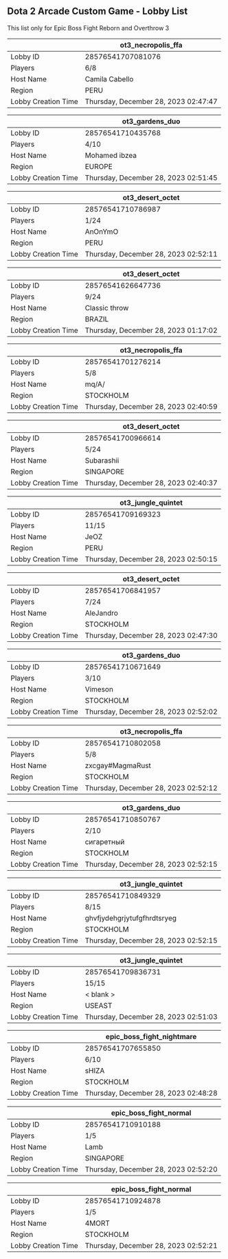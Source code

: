 ## Dota 2 Arcade Custom Game - Lobby List

This list only for Epic Boss Fight Reborn and Overthrow 3

|  | ot3_necropolis_ffa |
| ------ | ------ |
| Lobby ID | 28576541707081076 |
| Players | 6/8 |
| Host Name | Camila Cabello |
| Region | PERU |
| Lobby Creation Time | Thursday, December 28, 2023 02:47:47 |


|  | ot3_gardens_duo |
| ------ | ------ |
| Lobby ID | 28576541710435768 |
| Players | 4/10 |
| Host Name | Mohamed ibzea |
| Region | EUROPE |
| Lobby Creation Time | Thursday, December 28, 2023 02:51:45 |


|  | ot3_desert_octet |
| ------ | ------ |
| Lobby ID | 28576541710786987 |
| Players | 1/24 |
| Host Name | AnOnYmO |
| Region | PERU |
| Lobby Creation Time | Thursday, December 28, 2023 02:52:11 |


|  | ot3_desert_octet |
| ------ | ------ |
| Lobby ID | 28576541626647736 |
| Players | 9/24 |
| Host Name | Classic throw |
| Region | BRAZIL |
| Lobby Creation Time | Thursday, December 28, 2023 01:17:02 |


|  | ot3_necropolis_ffa |
| ------ | ------ |
| Lobby ID | 28576541701276214 |
| Players | 5/8 |
| Host Name | mq/A/ |
| Region | STOCKHOLM |
| Lobby Creation Time | Thursday, December 28, 2023 02:40:59 |


|  | ot3_desert_octet |
| ------ | ------ |
| Lobby ID | 28576541700966614 |
| Players | 5/24 |
| Host Name | Subarashii |
| Region | SINGAPORE |
| Lobby Creation Time | Thursday, December 28, 2023 02:40:37 |


|  | ot3_jungle_quintet |
| ------ | ------ |
| Lobby ID | 28576541709169323 |
| Players | 11/15 |
| Host Name | JeOZ |
| Region | PERU |
| Lobby Creation Time | Thursday, December 28, 2023 02:50:15 |


|  | ot3_desert_octet |
| ------ | ------ |
| Lobby ID | 28576541706841957 |
| Players | 7/24 |
| Host Name | AleJandro |
| Region | STOCKHOLM |
| Lobby Creation Time | Thursday, December 28, 2023 02:47:30 |


|  | ot3_gardens_duo |
| ------ | ------ |
| Lobby ID | 28576541710671649 |
| Players | 3/10 |
| Host Name | Vimeson |
| Region | STOCKHOLM |
| Lobby Creation Time | Thursday, December 28, 2023 02:52:02 |


|  | ot3_necropolis_ffa |
| ------ | ------ |
| Lobby ID | 28576541710802058 |
| Players | 5/8 |
| Host Name | zxcgay#MagmaRust |
| Region | STOCKHOLM |
| Lobby Creation Time | Thursday, December 28, 2023 02:52:12 |


|  | ot3_gardens_duo |
| ------ | ------ |
| Lobby ID | 28576541710850767 |
| Players | 2/10 |
| Host Name | сигаретный |
| Region | STOCKHOLM |
| Lobby Creation Time | Thursday, December 28, 2023 02:52:15 |


|  | ot3_jungle_quintet |
| ------ | ------ |
| Lobby ID | 28576541710849329 |
| Players | 8/15 |
| Host Name | ghvfjydehgrjytufgfhrdtsryeg |
| Region | STOCKHOLM |
| Lobby Creation Time | Thursday, December 28, 2023 02:52:15 |


|  | ot3_jungle_quintet |
| ------ | ------ |
| Lobby ID | 28576541709836731 |
| Players | 15/15 |
| Host Name | < blank > |
| Region | USEAST |
| Lobby Creation Time | Thursday, December 28, 2023 02:51:03 |


|  | epic_boss_fight_nightmare |
| ------ | ------ |
| Lobby ID | 28576541707655850 |
| Players | 6/10 |
| Host Name | sHIZA |
| Region | STOCKHOLM |
| Lobby Creation Time | Thursday, December 28, 2023 02:48:28 |


|  | epic_boss_fight_normal |
| ------ | ------ |
| Lobby ID | 28576541710910188 |
| Players | 1/5 |
| Host Name | Lamb |
| Region | SINGAPORE |
| Lobby Creation Time | Thursday, December 28, 2023 02:52:20 |


|  | epic_boss_fight_normal |
| ------ | ------ |
| Lobby ID | 28576541710924878 |
| Players | 1/5 |
| Host Name | 4MORT |
| Region | STOCKHOLM |
| Lobby Creation Time | Thursday, December 28, 2023 02:52:21 |


